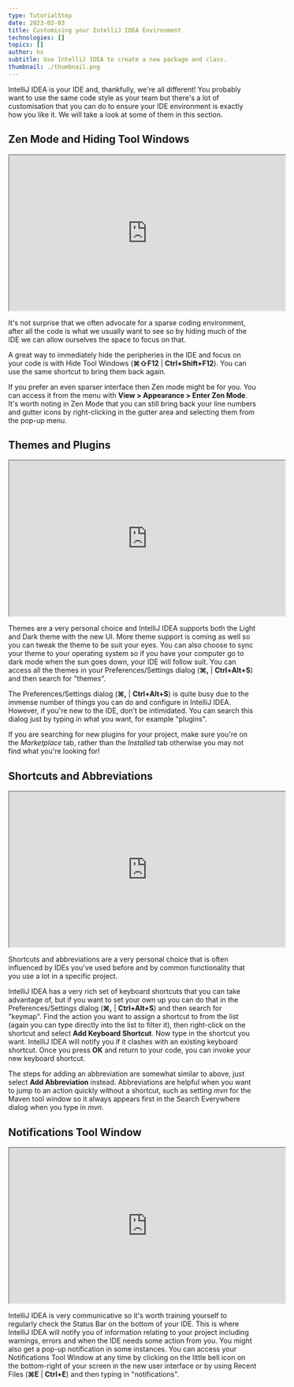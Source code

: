 ```yaml
---
type: TutorialStep
date: 2023-02-03
title: Customising your IntelliJ IDEA Environment
technologies: []
topics: []
author: hs
subtitle: Use IntelliJ IDEA to create a new package and class.
thumbnail: ./thumbnail.png
---
```


IntelliJ IDEA is your IDE and, thankfully, we're all different! You probably want to use the same code style as your team but there's a lot of customisation that you can do to ensure your IDE environment is exactly how you like it. We will take a look at some of them in this section.

## Zen Mode and Hiding Tool Windows

<iframe width="560" height="315" src="https://www.youtube.com/embed/xfiE76fpgAo" >
</iframe>

It's not surprise that we often advocate for a sparse coding environment, after all the code is what we usually want to see so by hiding much of the IDE we can allow ourselves the space to focus on that.

A great way to immediately hide the peripheries in the IDE and focus on your code is with Hide Tool Windows (**⌘⇧F12** | **Ctrl+Shift+F12**). You can use the same shortcut to bring them back again.

If you prefer an even sparser interface then Zen mode might be for you. You can access it from the menu with **View > Appearance > Enter Zen Mode**. It's worth noting in Zen Mode that you can still bring back your line numbers and gutter icons by right-clicking in the gutter area and selecting them from the pop-up menu.

## Themes and Plugins

<iframe width="560" height="315" src="https://www.youtube.com/embed/iAo456wgRCo" >
</iframe>

Themes are a very personal choice and IntelliJ IDEA supports both the Light and Dark theme with the new UI. More theme support is coming as well so you can tweak the theme to be suit your eyes. You can also choose to sync your theme to your operating system so if you have your computer go to dark mode when the sun goes down, your IDE will follow suit. You can access all the themes in your Preferences/Settings dialog (**⌘,** | **Ctrl+Alt+S**) and then search for "themes".

The Preferences/Settings dialog (**⌘,** | **Ctrl+Alt+S**) is quite busy due to the immense number of things you can do and configure in IntelliJ IDEA. However, if you're new to the IDE, don't be intimidated. You can search this dialog just by typing in what you want, for example "plugins".

If you are searching for new plugins for your project, make sure you're on the *Marketplace* tab, rather than the *Installed* tab otherwise you may not find what you're looking for!

## Shortcuts and Abbreviations

<iframe width="560" height="315" src="https://www.youtube.com/embed/Fk79fAS7Phk" >
</iframe>

Shortcuts and abbreviations are a very personal choice that is often influenced by IDEs you've used before and by common functionality that you use a lot in a specific project.

IntelliJ IDEA has a very rich set of keyboard shortcuts that you can take advantage of, but if you want to set your own up you can do that in the Preferences/Settings dialog (**⌘,** | **Ctrl+Alt+S**) and then search for "keymap". Find the action you want to assign a shortcut to from the list (again you can type directly into the list to filter it), then right-click on the shortcut and select **Add Keyboard Shortcut**. Now type in the shortcut you want. IntelliJ IDEA will notify you if it clashes with an existing keyboard shortcut. Once you press **OK** and return to your code, you can invoke your new keyboard shortcut.

The steps for adding an abbreviation are somewhat similar to above, just select **Add Abbreviation** instead. Abbreviations are helpful when you want to jump to an action quickly without a shortcut, such as setting _mvn_ for the Maven tool window so it always appears first in the Search Everywhere dialog when you type in _mvn_. 

## Notifications Tool Window

<iframe width="560" height="315" src="https://www.youtube.com/embed/kg6tnhejqrI" >
</iframe>

IntelliJ IDEA is very communicative so it's worth training yourself to regularly check the Status Bar on the bottom of your IDE. This is where IntelliJ IDEA will notify you of information relating to your project including warnings, errors and when the IDE needs some action from you. You might also get a pop-up notification in some instances. You can access your Notifications Tool Window at any time by clicking on the little bell icon on the bottom-right of your screen in the new user interface or by using Recent Files (**⌘E** | **Ctrl+E**) and then typing in "notifications".

